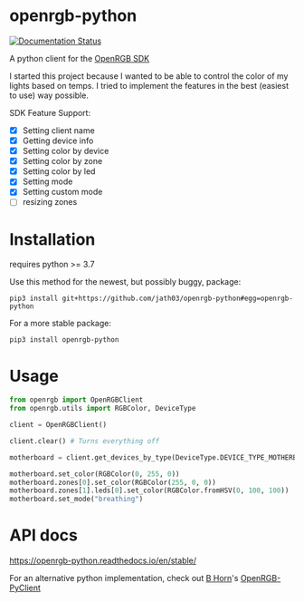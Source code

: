 # openrgb-python


[![Documentation Status](https://readthedocs.org/projects/openrgb-python/badge/?version=latest)](https://openrgb-python.readthedocs.io/en/latest/?badge=latest)

A python client for the [OpenRGB SDK](https://gitlab.com/CalcProgrammer1/OpenRGB)

I started this project because I wanted to be able to control the color of my lights based on temps. I tried to implement the features in the best (easiest to use) way possible.  

SDK Feature Support:
  - [x] Setting client name
  - [x] Getting device info
  - [x] Setting color by device
  - [x] Setting color by zone
  - [x] Setting color by led
  - [x] Setting mode
  - [x] Setting custom mode
  - [ ] resizing zones

# Installation

requires python >= 3.7

Use this method for the newest, but possibly buggy, package:

`pip3 install git+https://github.com/jath03/openrgb-python#egg=openrgb-python`

For a more stable package:

`pip3 install openrgb-python`

# Usage

```python
from openrgb import OpenRGBClient
from openrgb.utils import RGBColor, DeviceType

client = OpenRGBClient()

client.clear() # Turns everything off

motherboard = client.get_devices_by_type(DeviceType.DEVICE_TYPE_MOTHERBOARD)[0]

motherboard.set_color(RGBColor(0, 255, 0))
motherboard.zones[0].set_color(RGBColor(255, 0, 0))
motherboard.zones[1].leds[0].set_color(RGBColor.fromHSV(0, 100, 100))
motherboard.set_mode("breathing")
```

# API docs

https://openrgb-python.readthedocs.io/en/stable/


For an alternative python implementation, check out [B Horn](https://github.com/bahorn)'s [OpenRGB-PyClient](https://github.com/bahorn/OpenRGB-PyClient)
